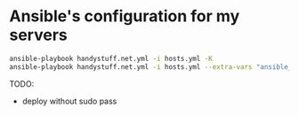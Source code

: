 # Ansible's configuration for my servers

```sh
ansible-playbook handystuff.net.yml -i hosts.yml -K
ansible-playbook handystuff.net.yml -i hosts.yml --extra-vars "ansible_sudo_pass=yourPassword"
```

TODO:
* deploy without sudo pass